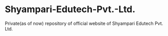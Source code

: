 # Shyampari-Edutech-Pvt.-Ltd.
Private(as of now) repository of official website of Shyampari Edutech Pvt. Ltd. 
